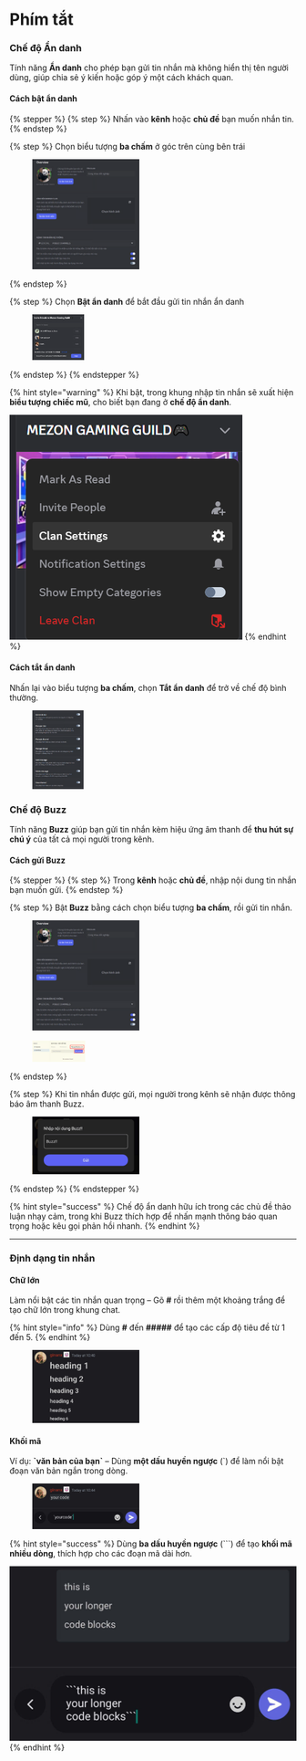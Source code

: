 # Phím tắt

### **Chế độ Ẩn danh**

Tính năng **Ẩn danh** cho phép bạn gửi tin nhắn mà không hiển thị tên người dùng, giúp chia sẻ ý kiến hoặc góp ý một cách khách quan.

#### **Cách bật ẩn danh**

{% stepper %}
{% step %}
Nhấn vào **kênh** hoặc **chủ đề** bạn muốn nhắn tin.
{% endstep %}

{% step %}
Chọn biểu tượng **ba chấm** ở góc trên cùng bên trái

<div align="left"><figure><img src="../.gitbook/assets/image (118).png" alt="" width="188"><figcaption></figcaption></figure></div>
{% endstep %}

{% step %}
Chọn **Bật ẩn danh** để bắt đầu gửi tin nhắn ẩn danh

<div align="left"><figure><img src="../.gitbook/assets/image (116).png" alt="" width="91"><figcaption></figcaption></figure></div>
{% endstep %}
{% endstepper %}

{% hint style="warning" %}
Khi bật, trong khung nhập tin nhắn sẽ xuất hiện **biểu tượng chiếc mũ**, cho biết bạn đang ở **chế độ ẩn danh**.

![](<../.gitbook/assets/image (117).png>)
{% endhint %}

#### **Cách tắt ẩn danh**

Nhấn lại vào biểu tượng **ba chấm**, chọn **Tắt ẩn danh** để trở về chế độ bình thường.

<div align="left"><figure><img src="../.gitbook/assets/image (119).png" alt="" width="90"><figcaption></figcaption></figure></div>

### **Chế độ Buzz**

Tính năng **Buzz** giúp bạn gửi tin nhắn kèm hiệu ứng âm thanh để **thu hút sự chú ý** của tất cả mọi người trong kênh.

#### **Cách gửi Buzz**

{% stepper %}
{% step %}
Trong **kênh** hoặc **chủ đề**, nhập nội dung tin nhắn bạn muốn gửi.
{% endstep %}

{% step %}
Bật **Buzz** bằng cách chọn biểu tượng **ba chấm**, rồi gửi tin nhắn.

<div align="left"><figure><img src="../.gitbook/assets/image (118).png" alt="" width="188"><figcaption></figcaption></figure></div>

<div align="left"><figure><img src="../.gitbook/assets/image (121).png" alt="" width="93"><figcaption></figcaption></figure></div>
{% endstep %}

{% step %}
Khi tin nhắn được gửi, mọi người trong kênh sẽ nhận được thông báo âm thanh Buzz.

<div align="left"><figure><img src="../.gitbook/assets/z7102032441578_e1fbb7dfc970c3799685dfcc9940f104.jpg" alt="" width="188"><figcaption></figcaption></figure></div>
{% endstep %}
{% endstepper %}

{% hint style="success" %}
Chế độ ẩn danh hữu ích trong các chủ đề thảo luận nhạy cảm, trong khi Buzz thích hợp để nhấn mạnh thông báo quan trọng hoặc kêu gọi phản hồi nhanh.
{% endhint %}

***

### Định dạng tin nhắn

#### **Chữ lớn**

Làm nổi bật các tin nhắn quan trọng – Gõ **#** rồi thêm một khoảng trắng để tạo chữ lớn trong khung chat.

{% hint style="info" %}
Dùng **#** đến **#####** để tạo các cấp độ tiêu đề từ 1 đến 5.
{% endhint %}

<div align="left"><figure><img src="../.gitbook/assets/z7110835432520_a6e35a9345e96c864c0e2afbd01f1e00.jpg" alt="" width="188"><figcaption></figcaption></figure></div>

#### **Khối mã**

Ví dụ: **\`văn bản của bạn\`** – Dùng **một dấu huyền ngược** (\`) để làm nổi bật đoạn văn bản ngắn trong dòng.

<div align="left"><figure><img src="../.gitbook/assets/z7110852061809_dc5f95d90b6261083a6df2940ef1d9c9.jpg" alt="" width="188"><figcaption></figcaption></figure></div>

{% hint style="success" %}
Dùng **ba dấu huyền ngược** (\`\`\`) để tạo **khối mã nhiều dòng**, thích hợp cho các đoạn mã dài hơn.

<img src="../.gitbook/assets/z7110859922858_9f946c237959d1e3a834dd91f1fece7a.jpg" alt="" data-size="original">
{% endhint %}
